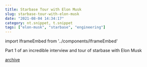 ```yaml
---
title: Starbase Tour with Elon Musk
slug: starbase-tour-with-elon-musk
date: "2021-08-04 14:34:17"
category: nt.snippet, t.snippet
tags: ["elon-musk", "starbase", "engineering"]
---
```


import IframeEmbed from '../components/IframeEmbed'

Part 1 of an incredible interview and tour of starbase with Elon Musk

<IframeEmbed src='https://youtube.com/embed/t705r8ICkRw' />

[archive](https://us-east1-johnmathews-website.cloudfunctions.net/download?obj=movies/Starbase-Factory-Tour-with-Elon-Musk-Part-1.mp4)
